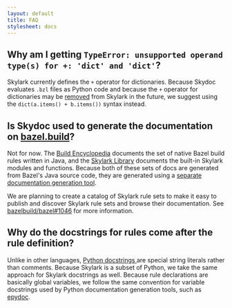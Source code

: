 ```yaml
---
layout: default
title: FAQ
stylesheet: docs
---
```


## Why am I getting `TypeError: unsupported operand type(s) for +: 'dict' and 'dict'`?

Skylark currently defines the `+` operator for dictionaries. Because
Skydoc evaluates `.bzl` files as Python code and because the `+` operator
for dictionaries may be [removed][dict-op] from Skylark in the future, we
suggest using the `dict(a.items() + b.items())` syntax instead.

[dict-op]: https://github.com/bazelbuild/bazel/issues/1086

## Is Skydoc used to generate the documentation on [bazel.build](https://bazel.build)?

Not for now. The [Build Encyclopedia](https://bazel.build/docs/be/overview.html)
documents the set of native Bazel build rules written in Java, and the
[Skylark Library](https://bazel.build/docs/skylark/lib/globals.html) documents the
built-in Skylark modules and functions. Because both of these sets of docs are
generated from Bazel's Java source code, they are generated using a [separate
documentation generation
tool](https://github.com/bazelbuild/bazel/tree/master/src/main/java/com/google/devtools/build/docgen).

We are planning to create a catalog of Skylark rule sets to make it easy to
publish and discover Skylark rule sets and browse their documentation. See
[bazelbuild/bazel#1046](https://github.com/bazelbuild/bazel/issues/1046) for
more information.

## Why do the docstrings for rules come after the rule definition?

Unlike in other languages, [Python docstrings
](https://www.python.org/dev/peps/pep-0257/) are special string literals rather
than comments. Because Skylark is a subset of Python, we take the same approach
for Skylark docstrings as well. Because rule declarations are basically global
variables, we follow the same convention for variable docstrings used by Python
documentation generation tools, such as
[epydoc](http://epydoc.sourceforge.net/manual-docstring.html).
